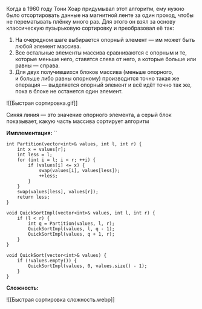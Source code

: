 Когда в 1960 году Тони Хоар придумывал этот алгоритм, ему нужно было отсортировать данные на магнитной ленте за один проход, чтобы не перематывать плёнку много раз. Для этого он взял за основу классическую пузырьковую сортировку и преобразовал её так:

1. На очередном шаге выбирается опорный элемент — им может быть любой элемент массива.
2. Все остальные элементы массива сравниваются с опорным и те, которые меньше него, ставятся слева от него, а которые больше или равны — справа.
3. Для двух получившихся блоков массива (меньше опорного, и больше либо равны опорному) производится точно такая же операция — выделяется опорный элемент и всё идёт точно так же, пока в блоке не останется один элемент.

![[Быстрая сортировка.gif]]
  
Синяя линия — это значение опорного элемента, а серый блок показывает, какую часть массива сортирует алгоритм

**Имплементация:**
``
```
int Partition(vector<int>& values, int l, int r) { 
	int x = values[r]; 
	int less = l; 
	for (int i = l; i < r; ++i) { 
		if (values[i] <= x) { 
			swap(values[i], values[less]); 
			++less; 
		} 
	} 
	swap(values[less], values[r]); 
	return less; 
} 

void QuickSortImpl(vector<int>& values, int l, int r) { 
	if (l < r) { 
		int q = Partition(values, l, r); 
		QuickSortImpl(values, l, q - 1); 
		QuickSortImpl(values, q + 1, r); 
	} 
}

void QuickSort(vector<int>& values) { 
	if (!values.empty()) { 
		QuickSortImpl(values, 0, values.size() - 1); 
	} 
}
```


**Сложность:**

![[Быстрая сортировка сложность.webp]]